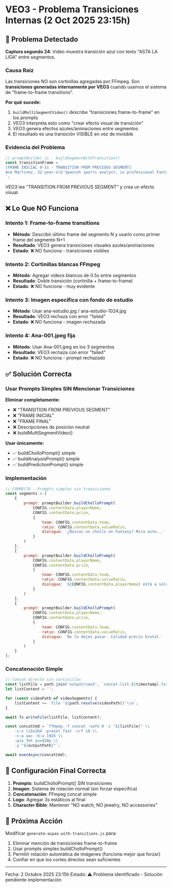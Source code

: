 # VEO3 - Problema Transiciones Internas (2 Oct 2025 23:15h)

## 🚨 Problema Detectado

**Captura segundo 24**: Video muestra transición azul con texto "ASTA LA LIGA" entre segmentos.

### Causa Raíz

Las transiciones NO son cortinillas agregadas por FFmpeg. Son **transiciones generadas internamente por VEO3** cuando usamos el sistema de "frame-to-frame transitions".

**Por qué sucede:**
1. `buildMultiSegmentVideo()` describe "transiciones frame-to-frame" en los prompts
2. VEO3 interpreta esto como "crear efecto visual de transición"
3. VEO3 genera efectos azules/animaciones entre segmentos
4. El resultado es una transición VISIBLE en vez de invisible

### Evidencia del Problema

```javascript
// promptBuilder.js - buildSegmentWithTransition()
const transitionFrame = `
[FRAME INICIAL 0-1s - TRANSITION FROM PREVIOUS SEGMENT]
Ana Martínez, 32-year-old Spanish sports analyst, in professional Fantasy La Liga studio...
`;
```

VEO3 lee "TRANSITION FROM PREVIOUS SEGMENT" y crea un efecto visual.

## ❌ Lo Que NO Funciona

### Intento 1: Frame-to-frame transitions
- **Método**: Describir último frame del segmento N y usarlo como primer frame del segmento N+1
- **Resultado**: VEO3 genera transiciones visuales azules/animaciones
- **Estado**: ❌ NO funciona - transiciones visibles

### Intento 2: Cortinillas blancas FFmpeg
- **Método**: Agregar videos blancos de 0.5s entre segmentos
- **Resultado**: Doble transición (cortinilla + frame-to-frame)
- **Estado**: ❌ NO funciona - muy evidente

### Intento 3: Imagen específica con fondo de estudio
- **Método**: Usar ana-estudio.jpg / ana-estudio-1024.jpg
- **Resultado**: VEO3 rechaza con error "failed"
- **Estado**: ❌ NO funciona - imagen rechazada

### Intento 4: Ana-001.jpeg fija
- **Método**: Usar Ana-001.jpeg en los 3 segmentos
- **Resultado**: VEO3 rechaza con error "failed"
- **Estado**: ❌ NO funciona - prompt rechazado

## ✅ Solución Correcta

### Usar Prompts Simples SIN Mencionar Transiciones

**Eliminar completamente:**
- ❌ "TRANSITION FROM PREVIOUS SEGMENT"
- ❌ "FRAME INICIAL"
- ❌ "FRAME FINAL"
- ❌ Descripciones de posición neutral
- ❌ buildMultiSegmentVideo()

**Usar únicamente:**
- ✅ buildCholloPrompt() simple
- ✅ buildAnalysisPrompt() simple
- ✅ buildPredictionPrompt() simple

### Implementación

```javascript
// CORRECTO - Prompts simples sin transiciones
const segments = [
    {
        prompt: promptBuilder.buildCholloPrompt(
            CONFIG.contentData.playerName,
            CONFIG.contentData.price,
            {
                team: CONFIG.contentData.team,
                ratio: CONFIG.contentData.valueRatio,
                dialogue: `¿Buscas un chollo en Fantasy? Mira esto...`
            }
        )
    },
    {
        prompt: promptBuilder.buildCholloPrompt(
            CONFIG.contentData.playerName,
            CONFIG.contentData.price,
            {
                team: CONFIG.contentData.team,
                ratio: CONFIG.contentData.valueRatio,
                dialogue: `${CONFIG.contentData.playerName} está a solo ${CONFIG.contentData.price}M.`
            }
        )
    },
    {
        prompt: promptBuilder.buildCholloPrompt(
            CONFIG.contentData.playerName,
            CONFIG.contentData.price,
            {
                team: CONFIG.contentData.team,
                ratio: CONFIG.contentData.valueRatio,
                dialogue: `No lo dejes pasar. Calidad-precio brutal.`
            }
        )
    }
];
```

### Concatenación Simple

```javascript
// Concat directo sin cortinillas
const listFile = path.join('output/veo3', `concat-list-${timestamp}.txt`);
let listContent = '';

for (const videoPath of videoSegments) {
    listContent += `file '${path.resolve(videoPath)}'\\n`;
}

await fs.writeFile(listFile, listContent);

const concatCmd = `ffmpeg -f concat -safe 0 -i "${listFile}" \\
    -c:v libx264 -preset fast -crf 18 \\
    -c:a aac -b:a 192k \\
    -pix_fmt yuv420p \\
    -y "${outputPath}"`;

await execAsync(concatCmd);
```

## 🎯 Configuración Final Correcta

1. **Prompts**: buildCholloPrompt() SIN transiciones
2. **Imagen**: Sistema de rotación normal (sin forzar específica)
3. **Concatenación**: FFmpeg concat simple
4. **Logo**: Agregar 3s estáticos al final
5. **Character Bible**: Mantener "NO watch, NO jewelry, NO accessories"

## 📝 Próxima Acción

Modificar `generate-aspas-with-transitions.js` para:
1. Eliminar mención de transiciones frame-to-frame
2. Usar prompts simples buildCholloPrompt()
3. Permitir rotación automática de imágenes (funciona mejor que forzar)
4. Confiar en que los cortes directos sean suficientes

---

Fecha: 2 Octubre 2025 23:15h
Estado: ⚠️ Problema identificado - Solución pendiente implementación
